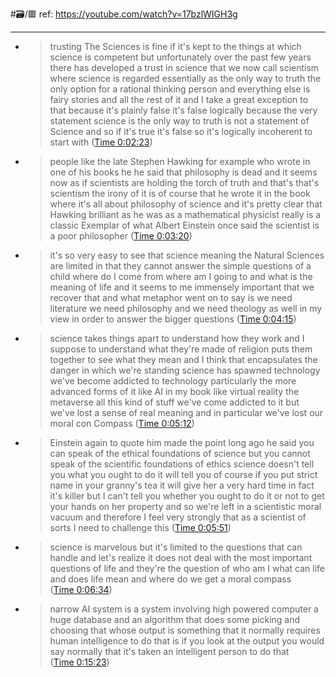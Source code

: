 #🗃/🟥 
ref: 
https://youtube.com/watch?v=17bzlWIGH3g

---

- > trusting The Sciences is fine if it's kept to the things at which science is competent but unfortunately over the past few years there has developed a trust in science that we now call scientism where science is regarded essentially as the only way to truth the only option for a rational thinking person and everything else is fairy stories and all the rest of it and I take a great exception to that because it's plainly false it's false logically because the very statement science is the only way to truth is not a statement of Science and so if it's true it's false so it's logically incoherent to start with ([Time 0:02:23](https://annotate.tv/watch/633fd153e31bf8000a84e0ec?annotationId=638218289faf610008f5d8d0))
- > people like the late Stephen Hawking for example who wrote in one of his books he he said that philosophy is dead and it seems now as if scientists are holding the torch of truth and that's that's scientism the irony of it is of course that he wrote it in the book where it's all about philosophy of science and it's pretty clear that Hawking brilliant as he was as a mathematical physicist really is a classic Exemplar of what Albert Einstein once said the scientist is a poor philosopher ([Time 0:03:20](https://annotate.tv/watch/633fd153e31bf8000a84e0ec?annotationId=6382188c9faf610008f5d8d1))
- > it's so very easy to see that science meaning the Natural Sciences are limited in that they cannot answer the simple questions of a child where do I come from where am I going to and what is the meaning of life and it seems to me immensely important that we recover that and what metaphor went on to say is we need literature we need philosophy and we need theology as well in my view in order to answer the bigger questions ([Time 0:04:15](https://annotate.tv/watch/633fd153e31bf8000a84e0ec?annotationId=638218a99faf610008f5d8d2))
- > science takes things apart to understand how they work and I suppose to understand what they're made of religion puts them together to see what they mean and I think that encapsulates the danger in which we're standing science has spawned technology we've become addicted to technology particularly the more advanced forms of it like AI in my book like virtual reality the metaverse all this kind of stuff we've come addicted to it but we've lost a sense of real meaning and in particular we've lost our moral con Compass ([Time 0:05:12](https://annotate.tv/watch/633fd153e31bf8000a84e0ec?annotationId=638218c69faf610008f5d8d3))
- > Einstein again to quote him made the point long ago he said you can speak of the ethical foundations of science but you cannot speak of the scientific foundations of ethics science doesn't tell you what you ought to do it will tell you of course if you put strict name in your granny's tea it will give her a very hard time in fact it's killer but I can't tell you whether you ought to do it or not to get your hands on her property and so we're left in a scientistic moral vacuum and therefore I feel very strongly that as a scientist of sorts I need to challenge this ([Time 0:05:51](https://annotate.tv/watch/633fd153e31bf8000a84e0ec?annotationId=638218ee9faf610008f5d8d4))
- > science is marvelous but it's limited to the questions that can handle and let's realize it does not deal with the most important questions of life and they're the question of who am I what can life and does life mean and where do we get a moral compass ([Time 0:06:34](https://annotate.tv/watch/633fd153e31bf8000a84e0ec?annotationId=638218f39faf610008f5d8d5))
- > narrow AI system is a system involving high powered computer a huge database and an algorithm that does some picking and choosing that whose output is something that it normally requires human intelligence to do that is if you look at the output you would say normally that it's taken an intelligent person to do that ([Time 0:15:23](https://annotate.tv/watch/633fd153e31bf8000a84e0ec?annotationId=63bae95bbb592c0008682340))
